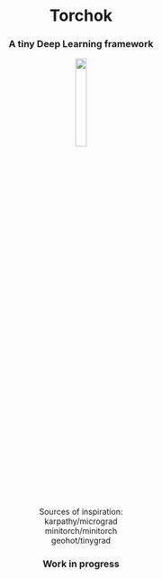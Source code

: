 <p  align="center"><h1  align="center">Torchok</h1></p>
<p  align="center"><h3  align="center">A tiny Deep Learning framework</h3></p>

<p  align="center"><img  src="https://minecraft.wiki/images/Torch.gif?462d6"  width=20%></p>

<p align="center">Sources of inspiration:<br>
karpathy/micrograd<br>
minitorch/minitorch<br>
geohot/tinygrad
</p>
<p align="center">
<h3 align="center">Work in progress</h3>
</p>